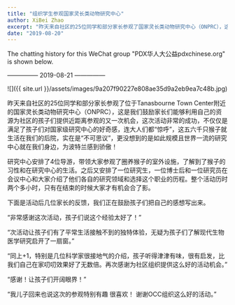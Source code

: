 ```yaml
---
title: "组织学生参观国家灵长类动物研究中心"
author: XiBei Zhao
excerpt: "昨天来自社区的25位同学和部分家长参观了国家灵长类动物研究中心（ONPRC），这是我们鼓励家长们能够利用自己的资源为社区的孩子们提供近距离参观的又一次尝试，这次活动非常的成功，不仅仅是满足了孩子们对国家级研究中心的好奇感，连大人们都“惊呼”，这五六千只猴子就生活在我们的后院，实在是“不可思议”，更没想到的是如此规模且世界一流的研究中心就在我们身边，为波特兰感到骄傲！"
date: "2019-08-20"
---
```


The chatting history for this WeChat group "PDX华人大公益pdxchinese.org" is shown below.

—————  2019-08-21  —————

![]({{ site.url }}/assets/images/9a207f90227e808ae35d9a2eb9ea7c48b.jpg)

昨天来自社区的25位同学和部分家长参观了位于Tanasbourne Town Center附近的国家灵长类动物研究中心（ONPRC），这是我们鼓励家长们能够利用自己的资源为社区的孩子们提供近距离参观的又一次机会，这次活动非常的成功，不仅仅是满足了孩子们对国家级研究中心的好奇感，连大人们都“惊呼”，这五六千只猴子就生活在我们的后院，实在是“不可思议”，更没想到的是如此规模且世界一流的研究中心就在我们身边，为波特兰感到骄傲！

研究中心安排了4位导游，带领大家参观了圈养猴子的室外设施，了解到了猴子的习性和在研究中心的生活。之后又安排了一位研究生，一位博士后和一位研究员在会议中心和大家介绍了他们各自的研究领域和选择这个职业的历程。整个活动历时两个多小时，只有在结束的时候大家才有机会合了影。

下面是活动后几位家长的反馈，我们正在鼓励孩子们把自己的感想写出来。

“非常感谢这次活动，孩子们说这个经验太好了！”

“次活动让孩子们有了平常生活接触不到的独特体验，无疑为孩子们了解现代生物医学研究启开了一扇窗。”

“同上+1，特别是几位科学家很接地气的介绍，孩子听得津津有味，很有启发，比我们自己在家叨叨效果好了无数倍。再次感谢为社区组织提供这么好的活动机会。”

“感谢！让孩子们开阔眼界！”

“我儿子回来也说这次的参观特别有趣 很喜欢！ 谢谢OCC组织这么好的活动。”
